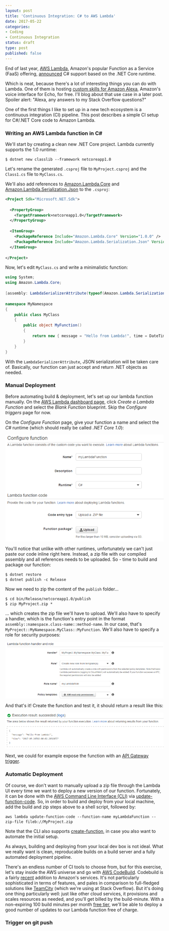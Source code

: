 ```yaml
---
layout: post
title: 'Continuous Integration: C# to AWS Lambda'
date: 2017-05-22 
categories:
- Coding
- Continuous Integration
status: draft
type: post
published: false
---
```


End of last year, [AWS Lambda](https://aws.amazon.com/lambda), Amazon's popular Function as a Service (FaaS) offering, [announced](https://aws.amazon.com/blogs/compute/announcing-c-sharp-support-for-aws-lambda) C# support based on the .NET Core runtime.

Which is neat, because there's a lot of interesting things you can do with Lambda. One of them is hosting [custom skills for Amazon Alexa](https://developer.amazon.com/public/solutions/alexa/alexa-skills-kit/docs/developing-an-alexa-skill-as-a-lambda-function), Amazon's voice interface for Echo, for free. I'll blog about that use case in a later post. Spoiler alert: "Alexa, any answers to my Stack Overflow questions?"

One of the first things I like to set up in a new tech ecosystem is a continuous integration (CI) pipeline. This post describes a simple CI setup for C#/.NET Core code to Amazon Lambda.

<!-- more -->

### Writing an AWS Lambda function in C#

We'll start by creating a clean new .NET Core project. Lambda currently supports the 1.0 runtime:

```
$ dotnet new classlib --framework netcoreapp1.0
```

Let's rename the generated `.csproj` file to `MyProject.csproj` and the `Class1.cs` file to `MyClass.cs`.

We'll also add references to [Amazon.Lambda.Core](https://www.nuget.org/packages/Amazon.Lambda.Core) and 
[Amazon.Lambda.Serialization.Json](https://www.nuget.org/packages/Amazon.Lambda.Serialization.Json) to the `.csproj`:

```xml
<Project Sdk="Microsoft.NET.Sdk">

  <PropertyGroup>
    <TargetFramework>netcoreapp1.0</TargetFramework>
  </PropertyGroup>

  <ItemGroup>
    <PackageReference Include="Amazon.Lambda.Core" Version="1.0.0" />
    <PackageReference Include="Amazon.Lambda.Serialization.Json" Version="1.1.0" />
  </ItemGroup>

</Project>
```

Now, let's edit `MyClass.cs` and write a minimalistic function:

```csharp
using System;
using Amazon.Lambda.Core;

[assembly: LambdaSerializerAttribute(typeof(Amazon.Lambda.Serialization.Json.JsonSerializer))]

namespace MyNamespace
{
    public class MyClass
    {
    	public object MyFunction()
    	{
    		return new { message = "Hello from Lambda!", time = DateTime.UtcNow };
    	}
    }
}
```

With the `LambdaSerializerAttribute`, JSON serialization will be taken care of. Basically, our function can just accept and return .NET objects as needed.

### Manual Deployment

Before automating build & deployment, let's set up our lambda function manually. On the [AWS Lambda dashboard page](https://console.aws.amazon.com/lambda/home), click *Create a Lambda Function* and select the *Blank Function* blueprint. Skip the *Configure triggers* page for now.

On the *Configure Function* page, give your function a name and select the *C#* runtime (which should really be called *.NET Core 1.0*):

<img style="display:block;margin-left:auto;margin-right:auto" src="/images/lambda1.png"/>

You'll notice that unlike with other runtimes, unfortunately we can't just paste our code inline right here. Instead, a zip file with our compiled assembly and all references needs to be uploaded. So - time to build and package our function:

```
$ dotnet restore
$ dotnet publish -c Release
```

Now we need to zip the content of the `publish` folder...

```
$ cd bin/Release/netcoreapp1.0/publish
$ zip MyProject.zip *
```

... which creates the zip file we'll have to upload. We'll also have to specify a handler, which is the function's entry point in the format `assembly::namespace.class-name::method-name`. In our case, that's `MyProject::MyNamespace.MyClass::MyFunction`. We'll also have to specify a role for security purposes:

<img style="display:block;margin-left:auto;margin-right:auto" src="/images/lambda2.png"/>

And that's it! Create the function and test it, it should return a result like this:

<img style="display:block;margin-left:auto;margin-right:auto" src="/images/lambda3.png"/>

Next, we could for example expose the function with an [API Gateway trigger](http://docs.aws.amazon.com/apigateway/latest/developerguide/getting-started.html). 

### Automatic Deployment

Of course, we don't want to manually upload a zip file through the Lambda UI every time we want to deploy a new version of our function. Fortunately, it can be done with the [AWS Command Line Interface (CLI)](https://aws.amazon.com/cli/) via [update-function-code](http://docs.aws.amazon.com/cli/latest/reference/lambda/update-function-code.html). So, in order to build and deploy from your local machine, add the build and zip steps above to a shell script, followed by:

```
aws lambda update-function-code --function-name myLambdaFunction --zip-file fileb://MyProject.zip
```

Note that the CLI also supports [create-function](http://docs.aws.amazon.com/cli/latest/reference/lambda/create-function.html), in case you also want to automate the initial setup. 

As always, building and deploying from your local dev box is not ideal. What we really want is clean, reproducable builds on a build server and a fully automated deployment pipeline. 

There's an endless number of CI tools to choose from, but for this exercise, let's stay inside the AWS universe and go with [AWS CodeBuild](https://aws.amazon.com/codebuild). Codebuild is a fairly [recent](https://aws.amazon.com/blogs/aws/aws-codebuild-fully-managed-build-service) addition to Amazon's services. It's not particularly sophisticated in terms of features, and pales in comparison to full-fledged solutions like [TeamCity](https://www.jetbrains.com/teamcity/) (which we're using at Stack Overflow). But it's doing one thing particularly well: just like other cloud services, it provisions and scales resources as needed, and you'll get billed by the build-minute. With a non-expiring 100 build minutes per month [free tier](https://aws.amazon.com/s/dm/optimization/server-side-test/free-tier/free_np), we'll be able to deploy a good number of updates to our Lambda function free of charge.





### Trigger on git push






















